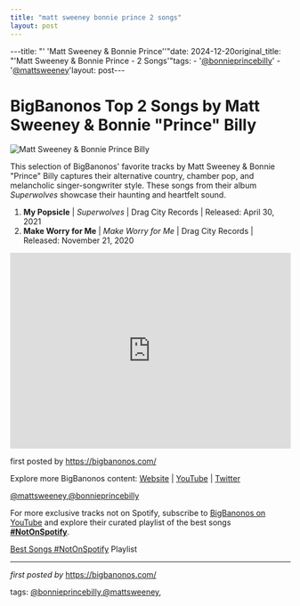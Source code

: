 ```yaml
---
title: "matt sweeney bonnie prince 2 songs"
layout: post
---
```

---title: "' 'Matt Sweeney & Bonnie Prince''"date: 2024-12-20original_title: "'Matt Sweeney & Bonnie Prince - 2 Songs'"tags:  - '[@bonnieprincebilly](/tags/bonnieprincebilly/)'  - '[@mattsweeney](/tags/mattsweeney/)'layout: post---<h1>BigBanonos Top 2 Songs by Matt Sweeney & Bonnie "Prince" Billy</h1><img src="https://npr.brightspotcdn.com/dims4/default/892536c/2147483647/strip/true/crop/2560x1697+0+0/resize/880x583!/quality/90/?url=http%3A%2F%2Fnpr-brightspot.s3.amazonaws.com%2Flegacy%2Fwp-content%2Fuploads%2F2021%2F07%2FMS-BPB-by-Pete-Townsend-scaled-1.jpeg" alt="Matt Sweeney & Bonnie Prince Billy"> <p>This selection of BigBanonos' favorite tracks by Matt Sweeney & Bonnie "Prince" Billy captures their alternative country, chamber pop, and melancholic singer-songwriter style. These songs from their album <em>Superwolves</em> showcase their haunting and heartfelt sound.</p> <ol> <li><strong>My Popsicle</strong> | <em>Superwolves</em> | Drag City Records | Released: April 30, 2021</li> <li><strong>Make Worry for Me</strong> | <em>Make Worry for Me</em> | Drag City Records | Released: November 21, 2020</li></ol> <div> <iframe src="https://open.spotify.com/embed/playlist/2rFLEv5A3gQO8a0lNSdt0o?utm_source=generator" width="100%" height="352" frameborder="0" allow="autoplay; clipboard-write; encrypted-media; fullscreen; picture-in-picture" loading="lazy" allowfullscreen></iframe></div> <p>first posted by <a href="https://bigbanonos.com/">https://bigbanonos.com/</a></p> <div> <p>Explore more BigBanonos content: <a href="https://bigbanonos.com/">Website</a> | <a href="https://www.youtube.com/[@BigBanonos](/tags/BigBanonos/)">YouTube</a> | <a href="https://x.com/bigbanonos">Twitter</a></p></div> <!-- Tags --><p>[@mattsweeney](/tags/mattsweeney/),[@bonnieprincebilly](/tags/bonnieprincebilly/)</p><!--Subscribe and Playlist Links--><div>    <p>For more exclusive tracks not on Spotify, subscribe to <a href="https://www.youtube.com/[@BigBanonos](/tags/BigBanonos/)" target="_blank">BigBanonos on YouTube</a> and explore their curated playlist of the best songs <strong>[#NotOnSpotify](/tags/NotOnSpotify/)</strong>.</p>    <p><a href="https://www.youtube.com/playlist?list=PLtuNtuTatqI0kFahUCbtbfenC_ET5O_tr" target="_blank">Best Songs [#NotOnSpotify](/tags/NotOnSpotify/) Playlist<br /></a></p></div><hr /><p><em>first posted by</em> <a href="https://bigbanonos.com/" rel="noopener" target="_new">https://bigbanonos.com/</a></p><p>tags: [@bonnieprincebilly](/tags/bonnieprincebilly/),[@mattsweeney](/tags/mattsweeney/),</p>